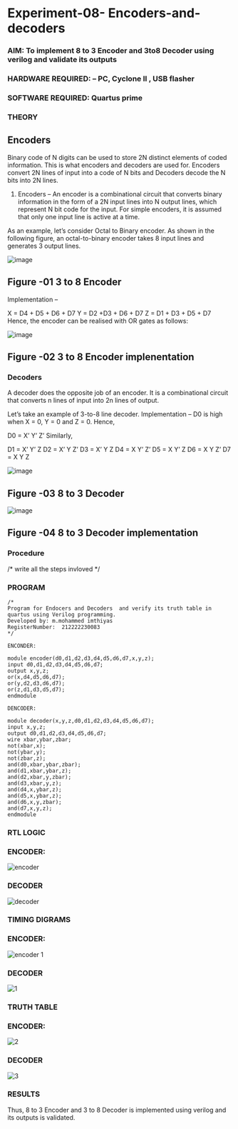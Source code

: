 # Experiment-08- Encoders-and-decoders 
### AIM: To implement 8 to 3 Encoder and  3to8 Decoder using verilog and validate its outputs
### HARDWARE REQUIRED:  – PC, Cyclone II , USB flasher
### SOFTWARE REQUIRED:   Quartus prime
### THEORY 

## Encoders
Binary code of N digits can be used to store 2N distinct elements of coded information. This is what encoders and decoders are used for. Encoders convert 2N lines of input into a code of N bits and Decoders decode the N bits into 2N lines.

1. Encoders –
An encoder is a combinational circuit that converts binary information in the form of a 2N input lines into N output lines, which represent N bit code for the input. For simple encoders, it is assumed that only one input line is active at a time.

As an example, let’s consider Octal to Binary encoder. As shown in the following figure, an octal-to-binary encoder takes 8 input lines and generates 3 output lines.

![image](https://user-images.githubusercontent.com/36288975/171543588-bc0746df-a173-4b35-989e-5fb7d385fe8a.png)
## Figure -01 3 to 8 Encoder 


Implementation –

X = D4 + D5 + D6 + D7
Y = D2 +D3 + D6 + D7
Z = D1 + D3 + D5 + D7 
Hence, the encoder can be realised with OR gates as follows:


![image](https://user-images.githubusercontent.com/36288975/171543740-68403b82-aa93-4c98-9343-f32b14885a2e.png)
## Figure -02 3 to 8 Encoder implenentation 

 ### Decoders 
A decoder does the opposite job of an encoder. It is a combinational circuit that converts n lines of input into 2n lines of output.

Let’s take an example of 3-to-8 line decoder.
Implementation –
D0 is high when X = 0, Y = 0 and Z = 0. Hence,

D0 = X’ Y’ Z’ 
Similarly,

D1 = X’ Y’ Z
D2 = X’ Y Z’
D3 = X’ Y Z
D4 = X Y’ Z’
D5 = X Y’ Z
D6 = X Y Z’
D7 = X Y Z 


![image](https://user-images.githubusercontent.com/36288975/171543978-ee2d0671-2846-40a1-8705-507fd6287a49.png)
## Figure -03 8 to 3 Decoder 



![image](https://user-images.githubusercontent.com/36288975/171543866-5a6eace6-8683-49d7-9c4f-a7cb30ec3035.png)
## Figure -04 8 to 3 Decoder implementation 

### Procedure
/* write all the steps invloved */



### PROGRAM 
```
/*
Program for Endocers and Decoders  and verify its truth table in quartus using Verilog programming.
Developed by: m.mohammed imthiyas
RegisterNumber:  212222230083
*/

ENCONDER:

module encoder(d0,d1,d2,d3,d4,d5,d6,d7,x,y,z);
input d0,d1,d2,d3,d4,d5,d6,d7;
output x,y,z;
or(x,d4,d5,d6,d7);
or(y,d2,d3,d6,d7);
or(z,d1,d3,d5,d7);
endmodule

DENCODER:

module decoder(x,y,z,d0,d1,d2,d3,d4,d5,d6,d7);
input x,y,z;
output d0,d1,d2,d3,d4,d5,d6,d7;
wire xbar,ybar,zbar;
not(xbar,x);
not(ybar,y);
not(zbar,z);
and(d0,xbar,ybar,zbar);
and(d1,xbar,ybar,z);
and(d2,xbar,y,zbar);
and(d3,xbar,y,z);
and(d4,x,ybar,z);
and(d5,x,ybar,z);
and(d6,x,y,zbar);
and(d7,x,y,z);
endmodule
```




### RTL LOGIC  

### ENCODER:
![encoder](https://github.com/imthiyas19/Experiment-08-Encoders-and-decoders-/assets/120353416/28d73c82-fde7-46d6-8e3b-c1c0275245aa)



### DECODER





![decoder](https://github.com/imthiyas19/Experiment-08-Encoders-and-decoders-/assets/120353416/92a42a15-4c8e-4955-99af-49cc5e2e11d5)




### TIMING DIGRAMS  

### ENCODER:




![encoder 1](https://github.com/imthiyas19/Experiment-08-Encoders-and-decoders-/assets/120353416/a58a8560-1812-4f65-811a-b5cbb01dade9)



### DECODER



![1](https://github.com/imthiyas19/Experiment-08-Encoders-and-decoders-/assets/120353416/bb699fd9-1548-4b77-af7c-56f15229902c)



### TRUTH TABLE 

### ENCODER:





![2](https://github.com/imthiyas19/Experiment-08-Encoders-and-decoders-/assets/120353416/804a2337-24eb-49db-bdde-bb59e8cbb645)


### DECODER



![3](https://github.com/imthiyas19/Experiment-08-Encoders-and-decoders-/assets/120353416/cf4f6dff-e2c1-4509-a41b-57d006899d33)


### RESULTS 

Thus, 8 to 3 Encoder and 3 to 8 Decoder is implemented using verilog and its outputs is validated.


